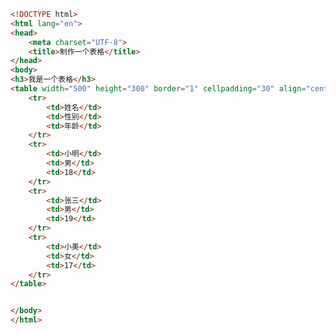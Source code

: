 
<BlogInfo title="21.表格" author="白日梦想猿" pv=0 read_times=0 pre_cost_time=0分26秒 category="html5学习" tag_list="['html5学习']" create_time="2020.07.15 13:46:37" update_time="2020.07.15 13:59:22" />

```html
<!DOCTYPE html>
<html lang="en">
<head>
    <meta charset="UTF-8">
    <title>制作一个表格</title>
</head>
<body>
<h3>我是一个表格</h3>
<table width="500" height="300" border="1" cellpadding="30" align="center">
    <tr>
        <td>姓名</td>
        <td>性别</td>
        <td>年龄</td>
    </tr>
    <tr>
        <td>小明</td>
        <td>男</td>
        <td>18</td>
    </tr>
    <tr>
        <td>张三</td>
        <td>男</td>
        <td>19</td>
    </tr>
    <tr>
        <td>小美</td>
        <td>女</td>
        <td>17</td>
    </tr>
</table>


</body>
</html>
```
